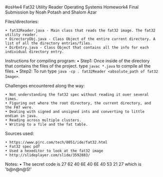 #osHw4 Fat32 Utility Reader
Operating Systems Homework4 Final Submission
by Noah Potash and Shalom Azar

 
Files/directories:

	• fat32Reader.java - Main class that reads the fat32 image. The fat32 utility reader.
	• DirectoryObj.java - Class Object of the entire current directory. A list of all the directory entries/files.
	• DirEntry.java - Class Object that contains all the info for each individual directory entry.
 
Instructions for compiling program:
	• Step1: Once inside of the directory that contains the files of the project.
	type ```javac *.java``` to compile all the files.
	• Step2: To run type ```java -cp . fat32Reader <absolute_path of fat32 Image>```.

Challenges encountered along the way:

	• Not understanding the fat32 spec without reading it over several times.
	• Figuring out where the root directory, the current directory, and the FAT were.
	• Dealing with signed and unsigned ints and converting to little endian in java.
	• Reading across multiple clusters.
	• Writing to a file and the fat table.

Sources used:
	
	• https://www.pjrc.com/tech/8051/ide/fat32.html
	• Fat32 spec pdf
	• Used a hexeditor to look at the fat32 image
	• http://slideplayer.com/slide/3592883/

Notes:
	• The secret code is 27 62 40 6E 40 6E 40 53 21 27 which is 		  'b@n@n@S!'


